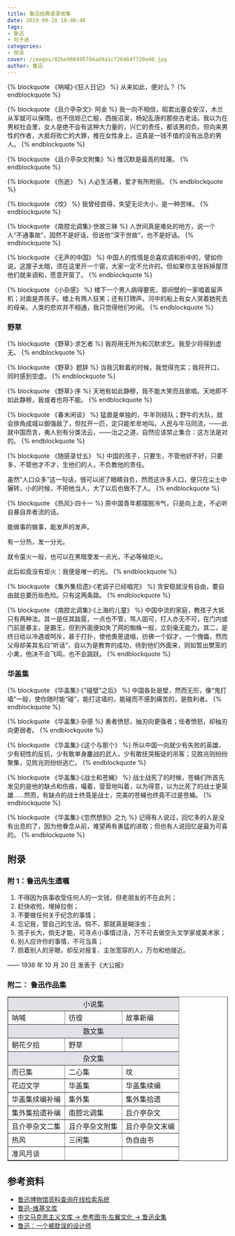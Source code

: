 ```yaml
---
title: 鲁迅经典语录收集
date: 2019-09-28 18:46:48
tags:
- 鲁迅
- 句子迷
categories:
- 悦读
cover: /images/02be960495794ad9a1c726464f720e40.jpg
author: 鲁迅
---
```

{% blockquote 《呐喊》·《狂人日记》 %}
从来如此，便对么？
{% endblockquote %}

{% blockquote 《且介亭杂文》· 阿金 %}
我一向不相信，昭君出塞会安汉，木兰从军就可以保隋，也不信妲己亡殷，西施沼吴，杨妃乱唐的那些古老话。我以为在男权社会里，女人是绝不会有这种大力量的，兴亡的责任，都该男的负。但向来男性的作者，大抵将败亡的大罪，推在女性身上，这真是一钱不值的没有出息的男人。
{% endblockquote %}

{% blockquote 《且介亭杂文附集》%}
惟沉默是最高的轻蔑。
{% endblockquote %}

{% blockquote 《伤逝》 %}
人必生活著，爱才有所附丽。
{% endblockquote %}

{% blockquote 《坟》 %}
我曾经尝得，失望无论大小，是一种苦味。
{% endblockquote %}

{% blockquote 《南腔北调集》·世故三昧 %}
人世间真是难处的地方，说一个人“不通事故”，固然不是好话，但说他“深于世故”，也不是好话。
{% endblockquote %}

{% blockquote 《无声的中国》 %}
中国人的性情是总喜欢调和折中的，譬如你说，这屋子太暗，须在这里开一个窗，大家一定不允许的。但如果你主张拆掉屋顶他们就来调和，愿意开窗了。
{% endblockquote %}

{% blockquote 《小杂感》 %}
楼下一个男人病得要死，那间壁的一家唱着留声机；对面是弄孩子。楼上有两人狂笑；还有打牌声。河中的船上有女人哭着她死去的母亲。人类的悲欢并不相通，我只觉得他们吵闹。
{% endblockquote %}

### 野草

{% blockquote 《野草》·求乞者 %}
我将用无所为和沉默求乞。我至少将得到虚无。
{% endblockquote %}

{% blockquote 《野草》题辞 %}
当我沉默着的时候，我觉得充实；我将开口，同时感到空虚。
{% endblockquote %}

{% blockquote 《野草》·序 %}
天地有如此静穆，我不能大笑而且歌唱。天地即不如此静穆，我或者也将不能。
{% endblockquote %}

{% blockquote 《春末闲谈》 %}
猛兽是单独的，牛羊则结队；野牛的大队，就会排角成城以御强敌了，但拉开一匹，定只能牟牟地叫。人民与牛马同流，——此就中国而言，夷人别有分类法云，——治之之道，自然应该禁止集合：这方法是对的。
{% endblockquote %}

{% blockquote 《随感录廿五》 %}
中国的孩子，只要生，不管他好不好，只要多，不管他才不才，生他们的人，不负教他的责任。

虽然“人口众多”这一句话，很可以闭了眼睛自负，然而这许多人口，便只在尘土中辗转，小的时候，不把他当人，大了以后也做不了人。
{% endblockquote %}

{% blockquote 《热风》·四十一 %}
原中国青年都摆脱冷气，只是向上走，不必听自暴自弃者流的话。

能做事的做事，能发声的发声。

有一分热，发一分光。

就令萤火一般，也可以在黑暗里发一点光，不必等候炬火。

此后如竟没有炬火：我便是唯一的光。
{% endblockquote %}

{% blockquote 《集外集拾遗》·《老调子已经唱完》 %}
贪安稳就没有自由，要自由就总要历些危险。只有这两条路。
{% endblockquote %}

{% blockquote 《南腔北调集》·《上海的儿童》 %}
中国中流的家庭，教孩子大抵只有两种法。其一是任其跋扈，一点也不管，骂人固可，打人亦无不可，在门内或门前是暴主，是霸王，但到外面便如失了网的蜘蛛一般，立刻毫无能力。其二，是终日给以冷遇或呵斥，甚于打扑，使他畏葸退缩，彷佛一个奴才，一个傀儡，然而父母却美其名曰“听话”，自以为是教育的成功，待到他们外面来，则如暂出樊笼的小禽，他决不会飞鸣，也不会跳跃。
{% endblockquote %}

### 华盖集
{% blockquote 《华盖集》·《“碰壁”之后》 %}
中国各处是壁，然而无形，像“鬼打墙”一般，使你随时能“碰”，能打这墙的，能碰而不感到痛苦的，是胜利者。
{% endblockquote %}

{% blockquote 《华盖集》·杂感 %}
勇者愤怒，抽刃向更强者；怯者愤怒，却抽刃向更弱者。
{% endblockquote %}

{% blockquote 《华盖集》·《这个与那个》 %}
所以中国一向就少有失败的英雄，少有韧性的反抗，少有敢单身鏖战的武人，少有敢抚哭叛徒的吊客；见胜兆则纷纷聚集，见败兆则纷纷逃亡。
{% endblockquote %}

{% blockquote 《华盖集》·《战士和苍蝇》 %}
战士战死了的时候，苍蝇们所首先发见的是他的缺点和伤痕，嘬着，营营地叫着，以为得意，以为比死了的战士更英雄……然而，有缺点的战士终竟是战士，完美的苍蝇也终竟不过是苍蝇。
{% endblockquote %}

{% blockquote 《华盖集》·《忽然想到》之九 %}
记得有人说过，回忆多的人是没有出息的了，因为他眷念从前，难望再有勇猛的进取；但也有人说回忆是最为可喜的。
{% endblockquote %}

## 附录

### 附 1：鲁迅先生遗嘱   
1. 不得因为丧事收受任何人的一文钱，但老朋友的不在此列；
2. 赶快收殓，埋掉拉倒；
3. 不要做任何关于纪念的事情；
4. 忘记我，管自己的生活。倘不，那就真是糊涂虫；
5. 孩子长大，倘无才能，可寻点小事情过活，万不可去做空头文学家或美术家；
6. 别人应许你的事情，不可当真；
7. 损着别人的牙眼，却反对报复、主张宽容的人，万勿和他接近。

—— 1936 年 10 月 20 日 发表于《大公报》

### 附二： 鲁迅作品集

<table border="" cellspacing="0" cellpadding="2" width="75%" bordercolorlight="#000000" bordercolordark="#FFFFFF">
<tbody>

<tr>
<td colspan="3" bgcolor="#E1E2E8">
<center>小说集</center>
</td>
</tr>

<tr>
<td width="33%">呐喊</td>
<td width="33%">彷徨</td>
<td width="33%">故事新编</td>
</tr>

<tr>
<td colspan="3" bgcolor="#E1E2E8">
<center>散文集</center>
</td>
</tr>
<tr>
<td width="33%">朝花夕拾</td>

<td width="33%">野草</td>

<td width="33%">&nbsp;</td>
</tr>

<tr>
<td colspan="3" bgcolor="#E1E2E8">
<center>杂文集</center>
</td>
</tr>

<tr>
<td width="33%">而已集</td>

<td width="33%">二心集</td>

<td width="33%">坟</td>
</tr>

<tr>
<td>花边文学</td>

<td>华盖集</td>

<td>华盖集续编</td>
</tr>

<tr>
<td>华盖集续编补编</td>

<td>集外集</td>

<td>集外集拾遗</td>
</tr>

<tr>
<td>集外集拾遗补编</td>

<td>南腔北调集</td>

<td>且介亭杂文</td>
</tr>

<tr>
<td>且介亭杂文二集</td>

<td>且介亭杂文附集</td>

<td>且介亭杂文末编</td>
</tr>

<tr>
<td>热风</td>

<td>三闲集</td>

<td>伪自由书</td>
</tr>

<tr>
<td>准风月谈</td>

<td>&nbsp;</td>

<td>&nbsp;</td>
</tr>

</tbody></table>

## 参考资料
- [鲁迅博物馆资料查询在线检索系统](http://cx.luxunmuseum.com.cn)
- [鲁迅-维基文库](https://zh.wikisource.org/zh-hans/Author:%E9%AD%AF%E8%BF%85)
- [中文马克思主义文库 -> 参考图书·左翼文化 -> 鲁迅全集](https://www.marxists.org/chinese/reference-books/luxun/index.htm)
- [鲁迅：一个被耽误的设计师](https://www.zhihu.com/question/51459956/answer/203336196)
